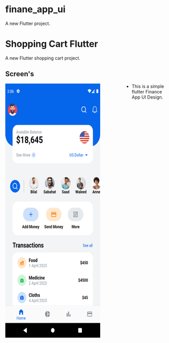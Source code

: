 # finane_app_ui

A new Flutter project.

# Shopping Cart Flutter

A new Flutter shopping cart project.

## Screen's
<p float="left">
<img src="assets/images/home_screen.png" width="300" height="800" style="float:left; padding-right:100px">
</p>

- This is a simple flutter Finance App UI Design.
